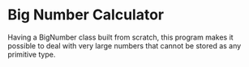 # Big Number Calculator
 Having a BigNumber class built from scratch, this program makes it possible to deal with very large numbers that cannot be stored as any primitive type.
